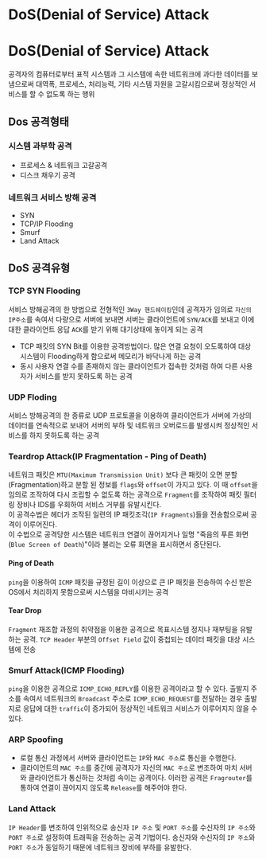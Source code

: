 # DoS(Denial of Service) Attack

# DoS(Denial of Service) Attack
공격자의 컴퓨터로부터 표적 시스템과 그 시스템에 속한 네트워크에 과다한 데이터를 보냄으로써 대역폭, 프로세스, 처리능력, 기타 시스템 자원을 고갈시킴으로써 정상적인 서비스를 할 수 없도록 하는 행위

## Dos 공격형태

### 시스템 과부학 공격
- 프로세스 & 네트워크 고갈공격
- 디스크 채우기 공격

### 네트워크 서비스 방해 공격
- SYN
- TCP/IP Flooding
- Smurf
- Land Attack

## DoS 공격유형

### TCP SYN Flooding
서비스 방해공격의 한 방법으로 전형적인 `3Way 핸드쉐이킹`인데 공격자가 임의로 `자신의 IP주소`를 속여서 다량으로 서버에 보내면 서버는 클라이언트에 `SYN/ACK`를 보내고 이에 대한 클라이언트 응답 `ACK`를 받기 위해 대기상태에 놓이게 되는 공격

- TCP 패킷의 SYN Bit를 이용한 공격방법이다. 많은 연결 요청이 오도록하여 대상 시스템이 Flooding하게 함으로써 메모리가 바닥나게 하는 공격
- 동시 사용자 연결 수를 존재하지 않는 클라이언트가 접속한 것처럼 하여 다른 사용자가 서비스를 받지 못하도록 하는 공격

### UDP Floding
서비스 방해공격의 한 종류로 UDP 프로토콜을 이용하여 클라이언트가 서버에 가상의 데이터를 연속적으로 보내어 서버의 부하 및 네트워크 오버로드를 발생시켜 정상적인 서비스를 하지 못하도록 하는 공격

### Teardrop Attack(IP Fragmentation - Ping of Death)
네트워크 패킷은 `MTU(Maximum Transmission Unit)` 보다 큰 패킷이 오면 분할(Fragmentation)하고 분할 된 정보를 `flags`와 `offset`이 가지고 있다. 이 때 `offset`을 임의로 조작하여 다시 조립할 수 없도록 하는 공격으로 `Fragment`를 조작하여 패킷 필터링 장비나 IDS를 우회하여 서비스 거부를 유발시킨다.  
이 공격수법은 헤더가 조작된 일련의 IP 패킷조각(`IP Fragments`)들을 전송함으로써 공격이 이루어진다.  
이 수법으로 공격당한 시스템은 네트워크 연결이 끊어지거나 일명 "죽음의 푸른 화면(`Blue Screen of Death`)"이라 불리는 오류 화면을 표시하면서 중단된다.

#### Ping of Death
`ping`을 이용하여 `ICMP` 패킷을 규정된 길이 이상으로 큰 IP 패킷을 전송하여 수신 받은 OS에서 처리하지 못함으로써 시스템을 마비시키는 공격

#### Tear Drop
`Fragment` 재조합 과정의 취약점을 이용한 공격으로 목표시스템 정지나 재부팅을 유발하는 공격. `TCP Header` 부분의 `Offset Field` 값이 중첩되는 데이터 패킷을 대상 시스템에 전송


### Smurf Attack(ICMP Flooding)
`ping`을 이용한 공격으로 `ICMP_ECHO_REPLY`를 이용한 공격이라고 할 수 있다. 출발지 주소를 속여서 네트워크의 `Broadcast` 주소로 `ICMP_ECHO_REQUEST`를 전달하는 경우 출발지로 응답에 대한 `traffic`이 증가되어 정상적인 네트워크 서비스가 이루어지지 않을 수 있다.

### ARP Spoofing
- 로컬 통신 과정에서 서버와 클라이언트는 `IP`와 `MAC 주소`로 통신을 수행한다.
- 클라이언트의 `MAC 주소`를 중간에 공격자가 자신의 `MAC 주소`로 변조하여 마치 서버와 클라이언트가 통신하는 것처럼 속이는 공격이다. 이러한 공격은 `Fragrouter`를 통하여 연결이 끊어지지 않도록 `Release`를 해주어야 한다.

### Land Attack
`IP Header`를 변조하여 인위적으로 송신자 `IP 주소` 및 `PORT 주소`를 수신자의 `IP 주소`와 `PORT 주소`로 설정하여 트래픽을 전송하는 공격 기법이다. 송신자와 수신자의 `IP 주소`와 `PORT 주소`가 동일하기 때문에 네트워크 장비에 부하를 유발한다.